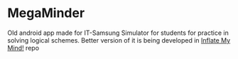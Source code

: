 # MegaMinder
Old android app made for IT-Samsung
Simulator for students for practice in solving logical schemes. Better version of it is being developed in [Inflate My Mind!](https://github.com/Dimakl/Inflate-My-Mind) repo
